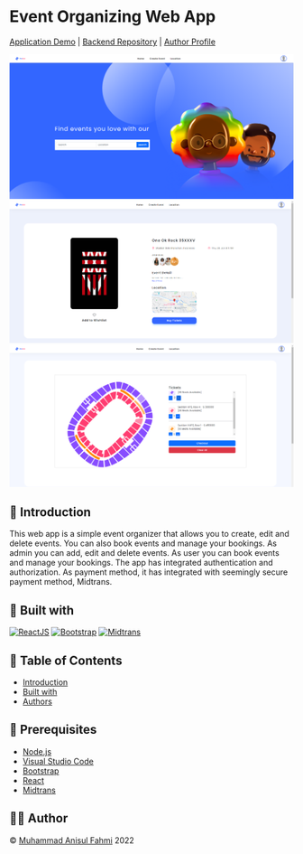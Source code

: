 # Event Organizing Web App

<p align='center'>

[Application Demo](https://event-organizer-frontend.netlify.app/) |
[Backend Repository](https://github.com/Fhmi00/booked-event-organizing-backend) |
[Author Profile](https://github.com/Fhmi00)

![App Screenshot](./src/assets/img/react1.png)
![App Screenshot](./src/assets/img/react4.png)
![App Screenshot](./src/assets/img/react5.png)

</p>

## 📝 Introduction

This web app is a simple event organizer that allows you to create, edit and delete events. You can also book events and manage your bookings.
As admin you can add, edit and delete events. As user you can book events and manage your bookings. The app has integrated authentication and authorization.
As payment method, it has integrated with seemingly secure payment method, Midtrans.

## 🔧 Built with

[![ReactJS](https://img.shields.io/badge/ReactJS-17.0.2-blue)](https://reactjs.org/)
[![Bootstrap](https://img.shields.io/badge/Bootstrap-5.0.0-blue)](https://getbootstrap.com/)
[![Midtrans](https://img.shields.io/badge/Midtrans-2.0.0-orange)](https://midtrans.com/)

## 📜 Table of Contents

- [Introduction](#introduction)
- [Built with](#built-with)
- [Authors](#authors)

## 🤖 Prerequisites

- [Node.js](https://nodejs.org/en/)
- [Visual Studio Code](https://code.visualstudio.com/)
- [Bootstrap](https://getbootstrap.com/)
- [React](https://reactjs.org/)
- [Midtrans](https://midtrans.com/)

## 🙋‍♂️ Author

© [Muhammad Anisul Fahmi](https://github.com/Fhmi00) 2022
